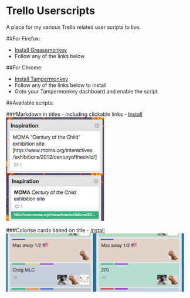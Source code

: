 Trello Userscripts
==================
A place for my various Trello related user scripts to live.

##For Firefox:
- [Install Greasemonkey](https://addons.mozilla.org/en-US/firefox/addon/greasemonkey/)
- Follow any of the links below


##For Chrome:
- [Install Tampermonkey](https://chrome.google.com/webstore/detail/tampermonkey/dhdgffkkebhmkfjojejmpbldmpobfkfo?hl=en)
- Follow any of the links below to install
- Goto your Tampermonkey dashboard and enable the script

##Available scripts:

###Markdown in titles - including clickable links - [Install](https://github.com/jonnyscholes/trello-scripts/raw/master/title-markdown.user.js)
![Before and after](https://raw.githubusercontent.com/jonnyscholes/trello-scripts/master/trellothing.png)


###Colorise cards based on title - [Install](https://github.com/jonnyscholes/trello-scripts/raw/master/card-color.user.js)
![Before and after](https://raw.githubusercontent.com/jonnyscholes/trello-scripts/master/colorise.png)